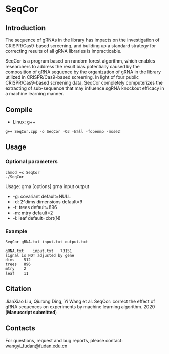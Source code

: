# SeqCor

## Introduction

The sequence of gRNAs in the library has impacts on the investigation of CRISPR/Cas9-based screening, and building up a standard strategy for correcting results of all gRNA libraries is impracticable.

SeqCor is a program based on random forest algorithm, which enables researchers to address the result bias potentially caused by the composition of gRNA sequence by the organization of gRNA in the library
utilized in CRISPR/Cas9-based screening. In light of four public CRISPR/Cas9-based screening data, SeqCor
completely computerizes the extracting of sub-sequence that may influence sgRNA knockout efficacy in a machine learning manner.

## Compile

- Linux: g++

```
g++ SeqCor.cpp -o SeqCor -O3 -Wall -fopenmp -msse2
```

## Usage

### Optional parameters

```
chmod +x SeqCor
./SeqCor
```

Usage:	grna [options] grna input output

- -g:	covariant	default=NULL
- -d:	2^dims dimensions	default=9
- -t:	trees	default=896
- -m:	mtry	default=2
- -l:	leaf	default=cbrt(N)

### Example

```
SeqCor gRNA.txt input.txt output.txt

gRNA.txt	input.txt	73151
signal is NOT adjusted by gene
dims	512
trees	896
mtry	2
leaf	11
```

## Citation

JianXiao Liu, Qiurong Ding, Yi Wang et al. SeqCor: correct the effect of gRNA sequences on experiments by machine learning algorithm. 2020 (**Manuscript submitted**)

## Contacts

For questions, request and bug reports, please contact: [wangyi_fudan@fudan.edu.cn](mailto:wangyi_fudan@fudan.edu.cn) 

